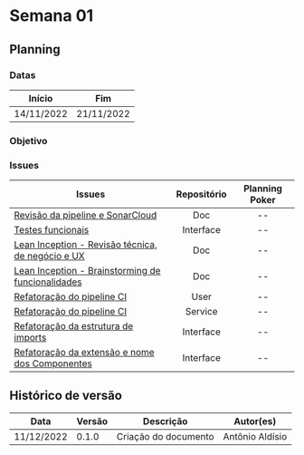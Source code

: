 # Semana 01

## Planning

### Datas
| Início | Fim |
| :--:|:--:|
| 14/11/2022 | 21/11/2022 |

### Objetivo

### Issues

| Issues| Repositório | Planning Poker |
| -- | :--: |  :--: |
| [Revisão da pipeline e SonarCloud](https://github.com/fga-eps-mds/2022-2-CAPJu-Doc/issues/6) | Doc | --|
| [Testes funcionais](https://github.com/fga-eps-mds/2022-2-CAPJu-Interface/issues/27)| Interface | --|
| [Lean Inception - Revisão técnica, de negócio e UX](https://github.com/fga-eps-mds/2022-2-CAPJu-Doc/issues/26)| Doc | --|
| [Lean Inception - Brainstorming de funcionalidades](https://github.com/fga-eps-mds/2022-2-CAPJu-Doc/issues/25)| Doc | --|
| [Refatoração do pipeline CI](https://github.com/fga-eps-mds/2022-2-CAPJu-User/issues/2)| User | --|
| [Refatoração do pipeline CI](https://github.com/fga-eps-mds/2022-2-CAPJu-Service/issues/2)| Service | --|
| [Refatoração da estrutura de imports](https://github.com/fga-eps-mds/2022-2-CAPJu-Interface/issues/5)| Interface | --|
| [Refatoração da extensão e nome dos Componentes](https://github.com/fga-eps-mds/2022-2-CAPJu-Interface/issues/2)| Interface | --|




## Histórico de versão

| Data | Versão | Descrição | Autor(es) |
| ---- | ------ | --------- | --------- |
| 11/12/2022 | 0.1.0 | Criação do documento | Antônio Aldísio |
